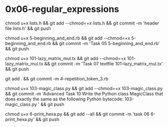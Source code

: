 # 0x06-regular_expressions

chmod u+x lists.h && git add --chmod=+x lists.h && git commit -m 'header file lists.h' && git push

chmod u+x 5-beginning_and_end.rb && git add --chmod=+x 5-beginning_and_end.rb && git commit -m 'Task 05 5-beginning_and_end.rb' && git push


chmod u+x 101-lazy_matrix_mul.tx && git add --chmod=+x 101-lazy_matrix_mul.tx && git commit -m 'Task 07 textfile 101-lazy_matrix_mul.tx' && git push

git add . && git commit -m 4-repetition_token_3.rb

chmod u+x 103-magic_class.py  && git add --chmod=+x 103-magic_class.py  && git commit -m 'Advanced Task 10 Write the Python class MagicClass that does exactly the same as the following Python bytecode: 103-magic_class.py ' && git push

chmod u+x 6-print_hexa.py && git add --all && git commit -m 'task 06 6-print_hexa.py' && git push

